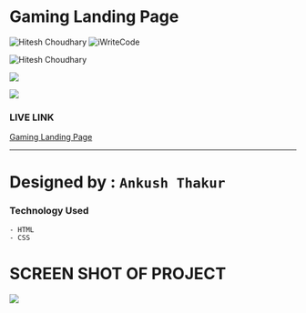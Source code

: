 # Gaming Landing Page

![Hitesh Choudhary](https://img.shields.io/badge/Hitesh%20Choudhary-javaScript-brightgreen) ![iWriteCode](https://img.shields.io/badge/iWriteCode-LCO-green)

![Hitesh Choudhary](https://img.shields.io/badge/Hitesh%20Choudhary-JavaScript%20FullStack-orange)

![](https://img.shields.io/badge/Gaming%20Landing%20Page-HTML--CSS-yellow)

![](https://img.shields.io/badge/Assignment--3-Gaming%20Landing%20Page-blue)

### LIVE LINK

[Gaming Landing Page](https://gaming-landing-page-ankushthakur.netlify.app/)

---

# Designed by : `Ankush Thakur`

### Technology Used

    - HTML
    - CSS

# SCREEN SHOT OF PROJECT

![](./Gaming%20Landing%20Page.png)
